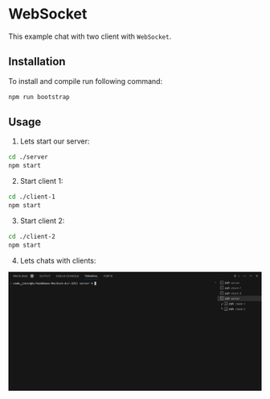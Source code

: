 # WebSocket

This example chat with two client with `WebSocket`.

## Installation

To install and compile run following command:

```bash
npm run bootstrap
```

## Usage

1. Lets start our server:

```bash
cd ./server
npm start
```

2. Start client 1:

```bash
cd ./client-1
npm start
```

3. Start client 2:

```bash
cd ./client-2
npm start
```

4. Lets chats with clients:

![chat-websocket](./assets/chat-websocket.gif)
